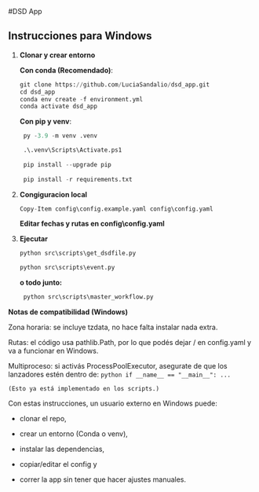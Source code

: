 #DSD App 


## Instrucciones para Windows

1. **Clonar y crear entorno**
   
   
   **Con conda (Recomendado)**:
   ```python
   git clone https://github.com/LuciaSandalio/dsd_app.git
   cd dsd_app
   conda env create -f environment.yml
   conda activate dsd_app
   ```
   **Con pip y venv**:
   ```python
    py -3.9 -m venv .venv

    .\.venv\Scripts\Activate.ps1
    
    pip install --upgrade pip
    
    pip install -r requirements.txt
   ```


3. **Congiguracion local**

    ```python
    Copy-Item config\config.example.yaml config\config.yaml
    ```
    **Editar fechas y rutas en config\config.yaml**

4. **Ejecutar**

    ```python
    python src\scripts\get_dsdfile.py

    python src\scripts\event.py
    ```
   **o todo junto:**
   ```python
    python src\scripts\master_workflow.py
   ```

**Notas de compatibilidad (Windows)**

Zona horaria: se incluye tzdata, no hace falta instalar nada extra.

Rutas: el código usa pathlib.Path, por lo que podés dejar / en config.yaml y va a funcionar en Windows.

Multiproceso: si activás ProcessPoolExecutor, asegurate de que los lanzadores estén dentro de:
    ```python
    if __name__ == "__main__":
    ...
    ```

    (Esto ya está implementado en los scripts.)

Con estas instrucciones, un usuario externo en Windows puede:

* clonar el repo,

* crear un entorno (Conda o venv),

* instalar las dependencias,

* copiar/editar el config y

* correr la app sin tener que hacer ajustes manuales.


